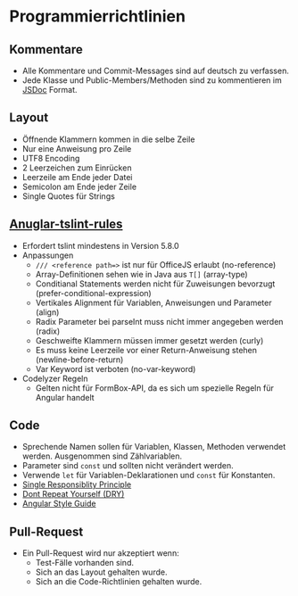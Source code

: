 # Programmierrichtlinien

## Kommentare
* Alle Kommentare und Commit-Messages sind auf deutsch zu verfassen.
* Jede Klasse und Public-Members/Methoden sind zu kommentieren im [JSDoc](http://usejsdoc.org/ "") Format.

## Layout
* Öffnende Klammern kommen in die selbe Zeile
* Nur eine Anweisung pro Zeile
* UTF8 Encoding
* 2 Leerzeichen zum Einrücken
* Leerzeile am Ende jeder Datei
* Semicolon am Ende jeder Zeile
* Single Quotes für Strings

## [Anuglar-tslint-rules](https://www.npmjs.com/package/angular-tslint-rules#rules "")
* Erfordert tslint mindestens in Version 5.8.0
* Anpassungen
    * ```/// <reference path=>``` ist nur für OfficeJS erlaubt (no-reference)
    * Array-Definitionen sehen wie in Java aus ```T[]``` (array-type)
    * Conditianal Statements werden nicht für Zuweisungen bevorzugt (prefer-conditional-expression)
    * Vertikales Alignment für Variablen, Anweisungen und Parameter (align)
    * Radix Parameter bei parseInt muss nicht immer angegeben werden (radix)
    * Geschweifte Klammern müssen immer gesetzt werden (curly)
    * Es muss keine Leerzeile vor einer Return-Anweisung stehen (newline-before-return)
    * Var Keyword ist verboten (no-var-keyword)
* Codelyzer Regeln
    * Gelten nicht für FormBox-API, da es sich um spezielle Regeln für Angular handelt

## Code
* Sprechende Namen sollen für Variablen, Klassen, Methoden verwendet werden. Ausgenommen sind Zählvariablen.
* Parameter sind ```const``` und sollten nicht verändert werden.
* Verwende ```let``` für Variablen-Deklarationen und ```const``` für Konstanten.
* [Single Responsiblity Principle](https://de.wikipedia.org/wiki/Single-Responsibility-Prinzip "")
* [Dont Repeat Yourself (DRY)](https://de.wikipedia.org/wiki/Don%E2%80%99t_repeat_yourself "")
* [Angular Style Guide](https://angular.io/guide/styleguide "")

## Pull-Request
* Ein Pull-Request wird nur akzeptiert wenn:
    * Test-Fälle vorhanden sind.
    * Sich an das Layout gehalten wurde.
    * Sich an die Code-Richtlinien gehalten wurde.
